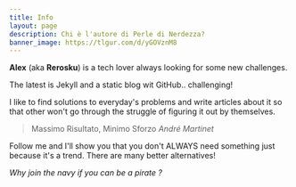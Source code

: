 ```yaml
---
title: Info
layout: page
description: Chi è l'autore di Perle di Nerdezza?
banner_image: https://tlgur.com/d/yGOVznM8
---
```


**Alex** (aka **Rerosku**) is a tech lover always looking for some new challenges.

The latest is Jekyll and a static blog wit GitHub.. challenging!

I like to find solutions to everyday's problems and write articles about it so that other won't go through the struggle of figuring it out by themselves.

>Massimo Risultato, Minimo Sforzo <cite>André Martinet</cite>

Follow me and I'll show you that you don't ALWAYS need something just because it's a trend. There are many better alternatives!

*Why join the navy if you can be a pirate ?*
